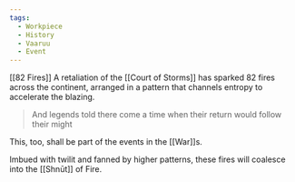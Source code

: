 ```yaml
---
tags:
  - Workpiece
  - History
  - Vaaruu
  - Event
---
```

[[82 Fires]] 
A retaliation of the [[Court of Storms]] has sparked 82 fires across the continent, arranged in a pattern that channels entropy to accelerate the blazing. 
> And legends told there come a time when their return would follow their might

This, too, shall be part of the events in the [[War]]s. 

Imbued with twilit and fanned by higher patterns, these fires will coalesce into the [[Shnūt]] of Fire.